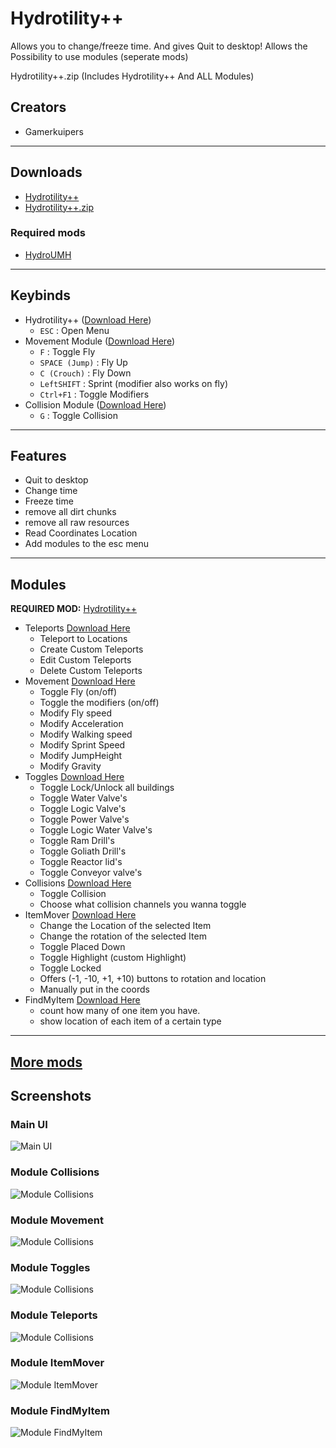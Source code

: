 # Hydrotility++

Allows you to change/freeze time. And gives Quit to desktop! Allows the Possibility to use modules (seperate mods)

Hydrotility++.zip (Includes Hydrotility++ And ALL Modules)

## Creators

- Gamerkuipers

-----------

## Downloads

- [Hydrotility++](https://github.com/Gamerkuipers/Hydroneer-Modding/raw/main/1.x/500-Hydrotility++_P.pak)
- [Hydrotility++.zip](https://github.com/Gamerkuipers/Hydroneer-Modding/raw/main/1.x/Hydrotility++_Complete.zip)

### Required mods

- [HydroUMH](https://github.com/RHlNO/HydroneerModding/raw/main/Release%20Mods/501-HydroUMH_P.pak)

-----------

## Keybinds

- Hydrotility++ ([Download Here](https://github.com/Gamerkuipers/Hydroneer-Modding/raw/main/1.x/500-Hydrotility++_P.pak))
  - `ESC` : Open Menu
- Movement Module ([Download Here](https://github.com/Gamerkuipers/Hydroneer-Modding/raw/main/1.x/500-ModuleMovement_P.pak))
  - `F` : Toggle Fly
  - `SPACE (Jump)` : Fly Up
  - `C (Crouch)` : Fly Down
  - `LeftSHIFT` : Sprint (modifier also works on fly)
  - `Ctrl+F1` : Toggle Modifiers
- Collision Module ([Download Here](https://github.com/Gamerkuipers/Hydroneer-Modding/raw/main/1.x/500-ModuleCollision_P.pak))
  - `G` : Toggle Collision

-----------

## Features

- Quit to desktop
- Change time
- Freeze time
- remove all dirt chunks
- remove all raw resources
- Read Coordinates Location
- Add modules to the esc menu

-----------

## Modules

**REQUIRED MOD:** [Hydrotility++](https://github.com/Gamerkuipers/Hydroneer-Modding/raw/main/1.x/500-Hydrotility++_P.pak)

- Teleports [Download Here](https://github.com/Gamerkuipers/Hydroneer-Modding/raw/main/1.x/500-ModuleTeleport_P.pak)
  - Teleport to Locations
  - Create Custom Teleports
  - Edit Custom Teleports
  - Delete Custom Teleports
- Movement [Download Here](https://github.com/Gamerkuipers/Hydroneer-Modding/raw/main/1.x/500-ModuleMovement_P.pak)
  - Toggle Fly (on/off)
  - Toggle the modifiers (on/off)
  - Modify Fly speed
  - Modify Acceleration
  - Modify Walking speed
  - Modify Sprint Speed
  - Modify JumpHeight
  - Modify Gravity
- Toggles [Download Here](https://github.com/Gamerkuipers/Hydroneer-Modding/raw/main/1.x/500-ModuleToggles_P.pak)
  - Toggle Lock/Unlock all buildings
  - Toggle Water Valve's
  - Toggle Logic Valve's
  - Toggle Power Valve's
  - Toggle Logic Water Valve's
  - Toggle Ram Drill's
  - Toggle Goliath Drill's
  - Toggle Reactor lid's
  - Toggle Conveyor valve's
- Collisions [Download Here](https://github.com/Gamerkuipers/Hydroneer-Modding/raw/main/1.x/500-ModuleCollisions_P.pak)
  - Toggle Collision
  - Choose what collision channels you wanna toggle
- ItemMover [Download Here](https://github.com/Gamerkuipers/Hydroneer-Modding/raw/main/1.x/500-ModuleItemMover_P.pak)
  - Change the Location of the selected Item
  - Change the rotation of the selected Item
  - Toggle Placed Down
  - Toggle Highlight (custom Highlight)
  - Toggle Locked
  - Offers (-1, -10, +1, +10) buttons to rotation and location
  - Manually put in the coords
- FindMyItem [Download Here](https://github.com/Gamerkuipers/Hydroneer-Modding/raw/main/1.x/500-ModuleFindMyItem_P.pak)
  - count how many of one item you have.
  - show location of each item of a certain type

-----------

## [More mods](../../../)

## Screenshots

### Main UI

![Main UI](./img/Hydrotility++_Main.png)

### Module Collisions

![Module Collisions](./img/Hydrotility++_Collisions.png)

### Module Movement

![Module Collisions](./img/Hydrotility++_Movement.png)

### Module Toggles

![Module Collisions](./img/Hydrotility++_Toggles.png)

### Module Teleports

![Module Collisions](./img/Hydrotility++_Teleports.png)

### Module ItemMover

![Module ItemMover](./img/Hydrotility++_ItemMover.png)

### Module FindMyItem

![Module FindMyItem](./img/Hydrotility++_FindMyItem.png)
